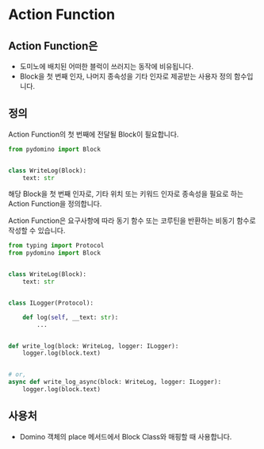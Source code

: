 # Action Function

## Action Function은

* 도미노에 배치된 어떠한 블럭이 쓰러지는 동작에 비유됩니다.
* Block을 첫 번째 인자, 나머지 종속성을 기타 인자로 제공받는 사용자 정의 함수입니다.

## 정의

Action Function의 첫 번째에 전달될 Block이 필요합니다.

```python
from pydomino import Block


class WriteLog(Block):
    text: str
```

해당 Block을 첫 번째 인자로, 기타 위치 또는 키워드 인자로 종속성을 필요로 하는 Action Function을 정의합니다.

Action Function은 요구사항에 따라 동기 함수 또는 코루틴을 반환하는 비동기 함수로 작성할 수 있습니다.

```python
from typing import Protocol
from pydomino import Block


class WriteLog(Block):
    text: str


class ILogger(Protocol):

    def log(self, __text: str):
        ...


def write_log(block: WriteLog, logger: ILogger):
    logger.log(block.text)


# or,
async def write_log_async(block: WriteLog, logger: ILogger):
    logger.log(block.text)
```

## 사용처

- Domino 객체의 place 메서드에서 Block Class와 매핑할 때 사용합니다.
